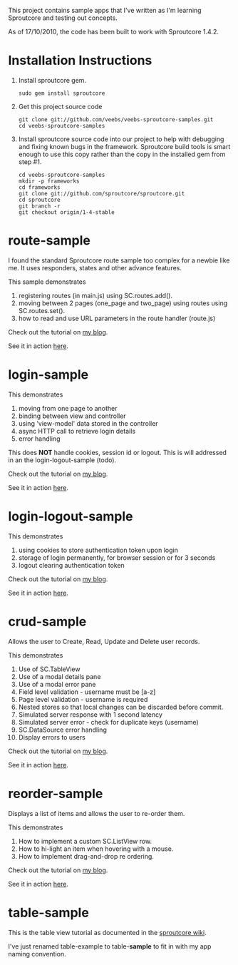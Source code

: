 This project contains sample apps that I've written as I'm learning Sproutcore and testing out concepts.

As of 17/10/2010, the code has been built to work with Sproutcore 1.4.2.

Installation Instructions
=========================
1. Install sproutcore gem.

       sudo gem install sproutcore


2. Get this project source code

       git clone git://github.com/veebs/veebs-sproutcore-samples.git
       cd veebs-sproutcore-samples


3. Install sproutcore source code into our project to help with debugging and fixing known bugs in the framework.
   Sproutcore build tools is smart enough to use this copy rather than the copy in the installed gem from step #1.

       cd veebs-sproutcore-samples
       mkdir -p frameworks
       cd frameworks
       git clone git://github.com/sproutcore/sproutcore.git
       cd sproutcore
       git branch -r
       git checkout origin/1-4-stable


route-sample
============
I found the standard Sproutcore route sample too complex for a newbie like me.
It uses responders, states and other advance features.

This sample demonstrates

1. registering routes (in main.js) using SC.routes.add().
2. moving between 2 pages (one_page and two_page) using routes using SC.routes.set().
3. how to read and use URL parameters in the route handler (route.js)

Check out the tutorial on [my blog](http://www.veebsbraindump.com/2010/08/sproutcore-page-navigation-using-routes/).

See it in action [here](http://demo.veebsbraindump.com/route_sample/).


login-sample
============
This demonstrates

1. moving from one page to another
2. binding between view and controller
3. using 'view-model' data stored in the controller
4. async HTTP call to retrieve login details
5. error handling

This does **NOT** handle cookies, session id or logout.  This is will addressed in an the login-logout-sample (todo).

Check out the tutorial on [my blog](http://www.veebsbraindump.com/2010/08/sproutcore-login-sample/).

See it in action [here](http://demo.veebsbraindump.com/login_sample/).


login-logout-sample
===================
This demonstrates

1. using cookies to store authentication token upon login
2. storage of login permanently, for browser session or for 3 seconds
3. logout clearing authentication token

Check out the tutorial on [my blog](http://www.veebsbraindump.com/2010/09/sproutcore-login-logout-sample/).

See it in action [here](http://demo.veebsbraindump.com/login_logout_sample/).


crud-sample
===========
Allows the user to Create, Read, Update and Delete user records.

This demonstrates

1.  Use of SC.TableView
2.  Use of a modal details pane
3.  Use of a modal error pane
4.  Field level validation - username must be [a-z]
5.  Page level validation - username is required
6.  Nested stores so that local changes can be discarded before commit.
7.  Simulated server response with 1 second latency
8.  Simulated server error - check for duplicate keys (username)
9.  SC.DataSource error handling
10. Display errors to users

Check out the tutorial on [my blog](http://www.veebsbraindump.com/2010/10/sproutcore-crud-tutorial-using-sc-tableview).

See it in action [here](http://demo.veebsbraindump.com/crud_sample/).


reorder-sample
==============
Displays a list of items and allows the user to re-order them.

This demonstrates

1. How to implement a custom SC.ListView row.
2. How to hi-light an item when hovering with a mouse.
3. How to implement drag-and-drop re ordering.

Check out the tutorial on [my blog](http://www.veebsbraindump.com/2010/11/sproutcore-tutorial-custom-listview-with-reordering).

See it in action [here](http://demo.veebsbraindump.com/reorder_sample/).


table-sample
============
This is the table view tutorial as documented in the [sproutcore wiki](http://wiki.sproutcore.com/Basic-TableView-Tutorial).

I've just renamed table-example to table-**sample** to fit in with my app naming convention.




